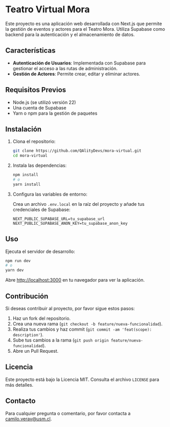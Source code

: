 # Teatro Virtual Mora

Este proyecto es una aplicación web desarrollada con Next.js que permite la gestión de eventos y actores para el Teatro Mora. Utiliza Supabase como backend para la autenticación y el almacenamiento de datos.

## Características

- **Autenticación de Usuarios**: Implementada con Supabase para gestionar el acceso a las rutas de administración.
- **Gestión de Actores**: Permite crear, editar y eliminar actores.

## Requisitos Previos

- Node.js (se utilizó versión 22)
- Una cuenta de Supabase
- Yarn o npm para la gestión de paquetes

## Instalación

1. Clona el repositorio:

   ```bash
   git clone https://github.com/QAlityDevs/mora-virtual.git
   cd mora-virtual
   ```

2. Instala las dependencias:

   ```bash
   npm install
   # o
   yarn install
   ```

3. Configura las variables de entorno:

   Crea un archivo `.env.local` en la raíz del proyecto y añade tus credenciales de Supabase:

   ```plaintext
   NEXT_PUBLIC_SUPABASE_URL=tu_supabase_url
   NEXT_PUBLIC_SUPABASE_ANON_KEY=tu_supabase_anon_key
   ```

## Uso

Ejecuta el servidor de desarrollo:

```bash
npm run dev
# o
yarn dev
```

Abre [http://localhost:3000](http://localhost:3000) en tu navegador para ver la aplicación.

## Contribución

Si deseas contribuir al proyecto, por favor sigue estos pasos:

1. Haz un fork del repositorio.
2. Crea una nueva rama (`git checkout -b feature/nueva-funcionalidad`).
3. Realiza tus cambios y haz commit (`git commit -am 'feat(scope): description'`).
4. Sube tus cambios a la rama (`git push origin feature/nueva-funcionalidad`).
5. Abre un Pull Request.

## Licencia

Este proyecto está bajo la Licencia MIT. Consulta el archivo `LICENSE` para más detalles.

## Contacto

Para cualquier pregunta o comentario, por favor contacta a [camilo.verav@usm.cl](mailto:camilo.verav@usm.cl).
